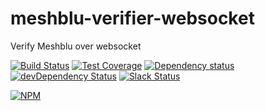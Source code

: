 # meshblu-verifier-websocket
Verify Meshblu over websocket

[![Build Status](https://travis-ci.org/octoblu/meshblu-verifier-websocket.svg?branch=master)](https://travis-ci.org/octoblu/meshblu-verifier-websocket)
[![Test Coverage](https://codecov.io/gh/octoblu/meshblu-verifier-websocket/branch/master/graph/badge.svg)](https://codecov.io/gh/octoblu/meshblu-verifier-websocket)
[![Dependency status](http://img.shields.io/david/octoblu/meshblu-verifier-websocket.svg?style=flat)](https://david-dm.org/octoblu/meshblu-verifier-websocket)
[![devDependency Status](http://img.shields.io/david/dev/octoblu/meshblu-verifier-websocket.svg?style=flat)](https://david-dm.org/octoblu/meshblu-verifier-websocket#info=devDependencies)
[![Slack Status](http://community-slack.octoblu.com/badge.svg)](http://community-slack.octoblu.com)

[![NPM](https://nodei.co/npm/meshblu-verifier-websocket.svg?style=flat)](https://npmjs.org/package/meshblu-verifier-websocket)

